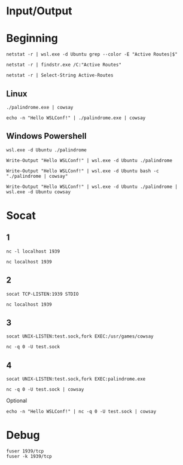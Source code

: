 # Input/Output

# Beginning
```
netstat -r | wsl.exe -d Ubuntu grep --color -E "Active Routes|$"
```

```
netstat -r | findstr.exe /C:"Active Routes"
```
```
netstat -r | Select-String Active-Routes
```

## Linux
```
./palindrome.exe | cowsay
```

```
echo -n "Hello WSLConf!" | ./palindrome.exe | cowsay
```

## Windows Powershell
```
wsl.exe -d Ubuntu ./palindrome
```

```
Write-Output "Hello WSLConf!" | wsl.exe -d Ubuntu ./palindrome
```

```
Write-Output "Hello WSLConf!" | wsl.exe -d Ubuntu bash -c "./palindrome | cowsay"
```

```
Write-Output "Hello WSLConf!" | wsl.exe -d Ubuntu ./palindrome | wsl.exe -d Ubuntu cowsay
```

# Socat

## 1
```
nc -l localhost 1939
```

```
nc localhost 1939
```

## 2
```
socat TCP-LISTEN:1939 STDIO
```

```
nc localhost 1939
```

## 3

```
socat UNIX-LISTEN:test.sock,fork EXEC:/usr/games/cowsay
```

```
nc -q 0 -U test.sock
```

## 4
```
socat UNIX-LISTEN:test.sock,fork EXEC:palindrome.exe
```

```
nc -q 0 -U test.sock | cowsay
```

Optional
```
echo -n "Hello WSLConf!" | nc -q 0 -U test.sock | cowsay
```

# Debug
```
fuser 1939/tcp
fuser -k 1939/tcp
```